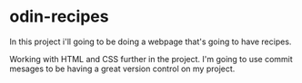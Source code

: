 # odin-recipes

<p>In this project i'll going to be doing a webpage that's going to have recipes.</p>
<p>Working with HTML and CSS further in the project.
I'm going to use commit mesages to be having a great version control on my project.</p>
